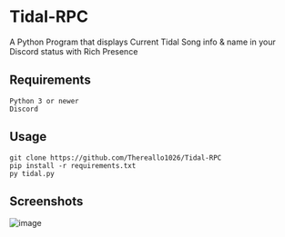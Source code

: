 # Tidal-RPC
A Python Program that displays Current Tidal Song info &amp; name in your Discord status with Rich Presence

## Requirements
```
Python 3 or newer
Discord
```
## Usage
```
git clone https://github.com/Thereallo1026/Tidal-RPC
pip install -r requirements.txt 
py tidal.py
```
## Screenshots
![image](https://user-images.githubusercontent.com/64765950/169636369-5125ca5a-1d6b-4f8b-ba9f-5845b92acbae.png)
